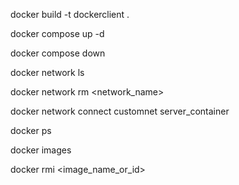 
<!-- make docker image -->
docker build -t dockerclient .
<!-- create compose -->
docker compose up -d 
<!-- remove compose -->
docker compose down 

docker network ls

docker network rm <network_name>


docker network connect customnet server_container

docker ps

docker images

docker rmi <image_name_or_id>
